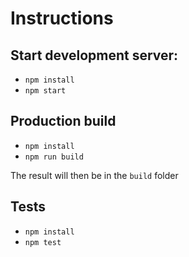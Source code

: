 # Instructions

## Start development server:

- `npm install`
- `npm start`

## Production build

- `npm install`
- `npm run build`

The result will then be in the `build` folder

## Tests

- `npm install`
- `npm test`

